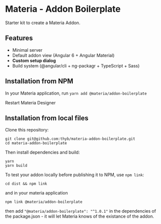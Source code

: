 # Materia - Addon Boilerplate

Starter kit to create a Materia Addon.

## Features

- Minimal server
- Default addon view (Angular 6 + Angular Material)
- **Custom setup dialog**
- Build system (@angular/cli + ng-packagr + TypeScript + Sass)

## Installation from NPM

In your Materia application, run `yarn add @materia/addon-boilerplate`

Restart Materia Designer

## Installation from local files

Clone this repository:

```
git clone git@github.com:thyb/materia-addon-boilerplate.git
cd materia-addon-boilerplate
```

Then install dependencies and build:

```
yarn
yarn build
```

To test your addon locally before publishing it to NPM, use `npm link`:

```
cd dist && npm link
```

and in your materia application

```
npm link @materia/addon-boilerplate
```

then add `"@materia/addon-boilerplate": "^1.0.1"` in the dependencies of the package.json - it will let Materia knows of the existance of the addon.
